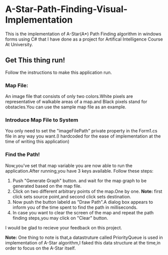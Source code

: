# A-Star-Path-Finding-Visual-Implementation
This is the implementation of A-Star(A*) Path Finding algorithm in windows forms using C# that I have done as a project for Artifical Intelligence Course At University.

## Get This thing run!
Follow the instructions to make this application run.

### Map File:
  An image file that consists of only two colors.White pixels are representative of walkable areas of a map.and Black pixels stand for obstacles.You can use the sample map file as an example.

### Introduce Map File to System
  You only need to set the "imageFilePath" private property in the Form1.cs file in any way you want.(I hardcoded for the ease
of implementation at the time of writing this application)

### Find the Path!
  Now,you've set that map variable you are now able to run the application.After running,you have 3 keys available.
Follow these steps:

1. Push "Generate Graph" button. and wait for the map graph to be generated based on the map file.
2. Click on two different arbitrary points of the map.One by one.
**Note:** first click sets source point,and second click sets destination.
3. Now push the button labeld as "Draw Path".A dialog box appears to inform you of the time spent to find the path in milliseconds.
4. In case you want to clear the screen of the map and repeat the path finding steps,you may click on "Clear" button.

I would be glad to recieve your feedback on this project.

**Note:** One thing to note is that,a datastruture called PriorityQueue is used in implementation of A-Star algorithm,I faked this data structure at the time,in order to focus on the A-Star itself.
